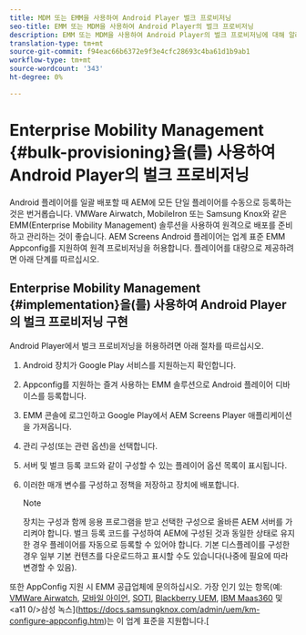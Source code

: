 ```yaml
---
title: MDM 또는 EMM을 사용하여 Android Player 벌크 프로비저닝
seo-title: EMM 또는 MDM을 사용하여 Android Player의 벌크 프로비저닝
description: EMM 또는 MDM을 사용하여 Android Player의 벌크 프로비저닝에 대해 알려면 이 페이지를 따르십시오
translation-type: tm+mt
source-git-commit: f94eac66b6372e9f3e4cfc28693c4ba61d1b9ab1
workflow-type: tm+mt
source-wordcount: '343'
ht-degree: 0%

---
```



# Enterprise Mobility Management {#bulk-provisioning}을(를) 사용하여 Android Player의 벌크 프로비저닝

Android 플레이어를 일괄 배포할 때 AEM에 모든 단일 플레이어를 수동으로 등록하는 것은 번거롭습니다. VMWare Airwatch, MobileIron 또는 Samsung Knox와 같은 EMM(Enterprise Mobility Management) 솔루션을 사용하여 원격으로 배포를 준비하고 관리하는 것이 좋습니다. AEM Screens Android 플레이어는 업계 표준 EMM Appconfig를 지원하여 원격 프로비저닝을 허용합니다. 플레이어를 대량으로 제공하려면 아래 단계를 따르십시오.

## Enterprise Mobility Management {#implementation}을(를) 사용하여 Android Player의 벌크 프로비저닝 구현

Android Player에서 벌크 프로비저닝을 허용하려면 아래 절차를 따르십시오.

1. Android 장치가 Google Play 서비스를 지원하는지 확인합니다.
1. Appconfig를 지원하는 즐겨 사용하는 EMM 솔루션으로 Android 플레이어 디바이스를 등록합니다.
1. EMM 콘솔에 로그인하고 Google Play에서 AEM Screens Player 애플리케이션을 가져옵니다.
1. 관리 구성(또는 관련 옵션)을 선택합니다.
1. 서버 및 벌크 등록 코드와 같이 구성할 수 있는 플레이어 옵션 목록이 표시됩니다.
1. 이러한 매개 변수를 구성하고 정책을 저장하고 장치에 배포합니다.

   >[!NOTE]
   >장치는 구성과 함께 응용 프로그램을 받고 선택한 구성으로 올바른 AEM 서버를 가리켜야 합니다. 벌크 등록 코드를 구성하여 AEM에 구성된 것과 동일한 상태로 유지한 경우 플레이어를 자동으로 등록할 수 있어야 합니다. 기본 디스플레이를 구성한 경우 일부 기본 컨텐츠를 다운로드하고 표시할 수도 있습니다(나중에 필요에 따라 변경할 수 있음).

또한 AppConfig 지원 시 EMM 공급업체에 문의하십시오. 가장 인기 있는 항목(예: [VMWare Airwatch](https://docs.samsungknox.com/admin/uem/vm-configure-appconfig.htm), [모바일 아이언](https://docs.samsungknox.com/admin/uem/mobileiron2-configure-appconfig.htm), [SOTI](https://docs.samsungknox.com/admin/uem/soti-configure-appconfig.htm), [Blackberry UEM](https://docs.samsungknox.com/admin/uem/bb-configure-appconfig.htm), [IBM Maas360](https://docs.samsungknox.com/admin/uem/ibm-configure-appconfig.htm) 및 &lt;a11 0/>삼성 녹스](https://docs.samsungknox.com/admin/uem/km-configure-appconfig.htm)는 이 업계 표준을 지원합니다.[


